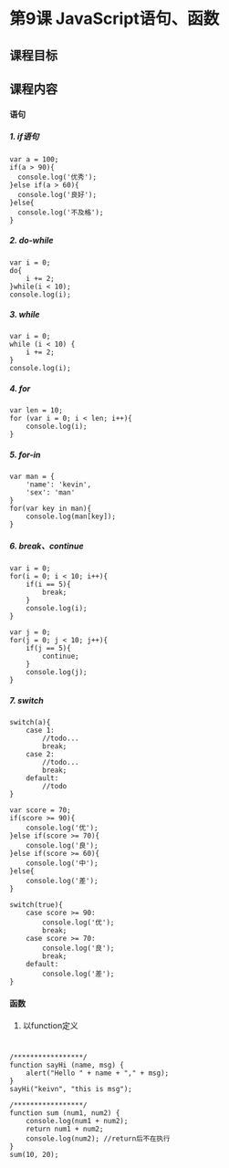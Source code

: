 # 第9课 JavaScript语句、函数
## 课程目标
## 课程内容
#### 语句
##### 1. if语句
    var a = 100;
    if(a > 90){
      console.log('优秀');
    }else if(a > 60){
      console.log('良好');
    }else{
      console.log('不及格');
    }
    
##### 2. do-while
    var i = 0;
    do{
        i += 2;
    }while(i < 10);
    console.log(i);
    
##### 3. while
    var i = 0;
    while (i < 10) {
        i += 2;
    }
    console.log(i);
    
##### 4. for
    var len = 10;
    for (var i = 0; i < len; i++){
        console.log(i);
    }
    
##### 5. for-in
    var man = {
        'name': 'kevin',
        'sex': 'man'
    }
    for(var key in man){
        console.log(man[key]);
    }
    
##### 6. break、continue
    var i = 0;
    for(i = 0; i < 10; i++){
        if(i == 5){
            break;
        }
        console.log(i);
    }
    
    var j = 0;
    for(j = 0; j < 10; j++){
        if(j == 5){
            continue;
        }
        console.log(j);
    }

##### 7. switch
    switch(a){
        case 1: 
            //todo...
            break;
        case 2:
            //todo...
            break;
        default:
            //todo
    }
    
    var score = 70;
    if(score >= 90){
        console.log('优');
    }else if(score >= 70){
        console.log('良');
    }else if(score >= 60){
        console.log('中');
    }else{
        console.log('差');
    }
    
    switch(true){
        case score >= 90:
            console.log('优');
            break;
        case score >= 70:
            console.log('良');
            break;
        default:
            console.log('差');
    }
    

#### 函数 
1. 以function定义

#   
    /*****************/
    function sayHi (name, msg) {
        alert("Hello " + name + "," + msg);
    }
    sayHi("keivn", "this is msg");
    
    /*****************/
    function sum (num1, num2) {
        console.log(num1 + num2);
        return num1 + num2;
        console.log(num2); //return后不在执行
    }
    sum(10, 20);  
    





